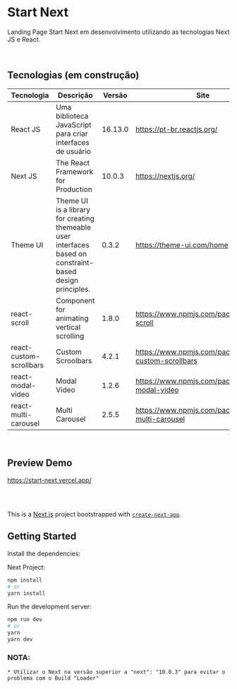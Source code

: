 # Start Next


Landing Page Start Next em desenvolvimento utilizando as tecnologias Next JS e React.

<br>

## Tecnologias (em construção)

Tecnologia | Descrição | Versão | Site
------------ | ------------- | ------------ | ------------
React JS | Uma biblioteca JavaScript para criar interfaces de usuário | 16.13.0 | https://pt-br.reactjs.org/
Next JS| The React Framework for Production | 10.0.3 | https://nextjs.org/
Theme UI | Theme UI is a library for creating themeable user interfaces based on constraint-based design principles.  | 0.3.2 | https://theme-ui.com/home
react-scroll | Component for animating vertical scrolling | 1.8.0 | https://www.npmjs.com/package/react-scroll
react-custom-scrollbars | Custom Scroolbars | 4.2.1 | https://www.npmjs.com/package/react-custom-scrollbars
react-modal-video | Modal Video | 1.2.6 | https://www.npmjs.com/package/react-modal-video
react-multi-carousel | Multi Carousel | 2.5.5 | https://www.npmjs.com/package/react-multi-carousel

<br>

## Preview Demo

https://start-next.vercel.app/


##

<br>

This is a [Next.js](https://nextjs.org/) project bootstrapped with [`create-next-app`](https://github.com/vercel/next.js/tree/canary/packages/create-next-app).


## Getting Started

Install the dependencies: 

Next Project:

```bash
npm install
# or 
yarn install
```
Run the development server:
```bash
npm run dev
# or
yarn
yarn dev
```

### NOTA:

```
* Utilizar o Next na versão superior a "next": "10.0.3" para evitar o problema com o Build "Loader"

```
